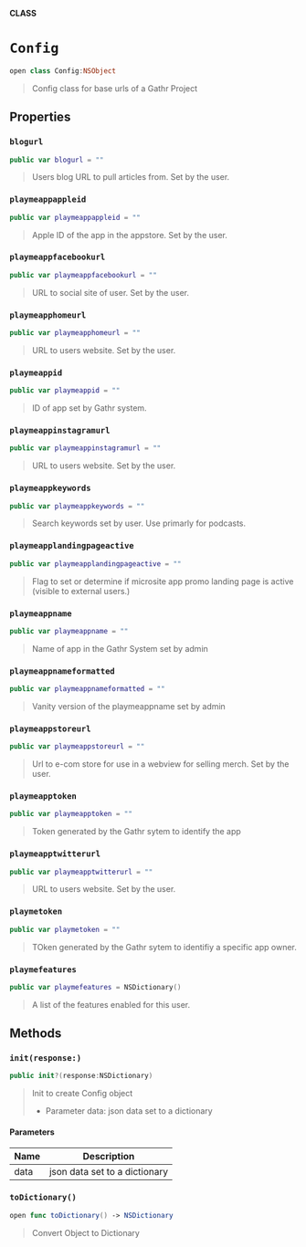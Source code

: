 **CLASS**

# `Config`

```swift
open class Config:NSObject
```

> Config class for base urls of a Gathr Project

## Properties
### `blogurl`

```swift
public var blogurl = ""
```

> Users blog URL to pull articles from. Set by the user.

### `playmeappappleid`

```swift
public var playmeappappleid = ""
```

> Apple ID of the app in the appstore. Set by the user.

### `playmeappfacebookurl`

```swift
public var playmeappfacebookurl = ""
```

> URL to social site of user. Set by the user.

### `playmeapphomeurl`

```swift
public var playmeapphomeurl = ""
```

> URL to users website. Set by the user.

### `playmeappid`

```swift
public var playmeappid = ""
```

> ID of app set by Gathr system.

### `playmeappinstagramurl`

```swift
public var playmeappinstagramurl = ""
```

> URL to users website. Set by the user.

### `playmeappkeywords`

```swift
public var playmeappkeywords = ""
```

> Search keywords set by user. Use primarly for podcasts.

### `playmeapplandingpageactive`

```swift
public var playmeapplandingpageactive = ""
```

> Flag to set or determine if microsite app promo landing page is active (visible to external users.)

### `playmeappname`

```swift
public var playmeappname = ""
```

> Name of app in the Gathr System set by admin

### `playmeappnameformatted`

```swift
public var playmeappnameformatted = ""
```

> Vanity version of the playmeappname set by admin

### `playmeappstoreurl`

```swift
public var playmeappstoreurl = ""
```

> Url to e-com store for use in a webview for selling merch. Set by the user.

### `playmeapptoken`

```swift
public var playmeapptoken = ""
```

> Token generated by the Gathr sytem to identify the app

### `playmeapptwitterurl`

```swift
public var playmeapptwitterurl = ""
```

> URL to users website. Set by the user.

### `playmetoken`

```swift
public var playmetoken = ""
```

> TOken generated by the Gathr sytem to identifiy a specific app owner.

### `playmefeatures`

```swift
public var playmefeatures = NSDictionary()
```

> A list of the features enabled for this user.

## Methods
### `init(response:)`

```swift
public init?(response:NSDictionary)
```

> Init to create Config object
>  - Parameter data: json data set to a dictionary

#### Parameters

| Name | Description |
| ---- | ----------- |
| data | json data set to a dictionary |

### `toDictionary()`

```swift
open func toDictionary() -> NSDictionary
```

> Convert Object to Dictionary
